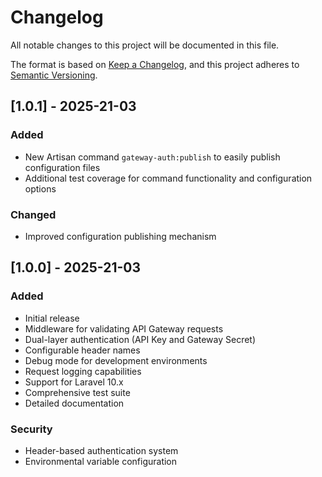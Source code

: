 # Changelog

All notable changes to this project will be documented in this file.

The format is based on [Keep a Changelog](https://keepachangelog.com/en/1.0.0/),
and this project adheres to [Semantic Versioning](https://semver.org/spec/v2.0.0.html).

## [1.0.1] - 2025-21-03

### Added

- New Artisan command `gateway-auth:publish` to easily publish configuration files
- Additional test coverage for command functionality and configuration options

### Changed

- Improved configuration publishing mechanism

## [1.0.0] - 2025-21-03

### Added

- Initial release
- Middleware for validating API Gateway requests
- Dual-layer authentication (API Key and Gateway Secret)
- Configurable header names
- Debug mode for development environments
- Request logging capabilities
- Support for Laravel 10.x
- Comprehensive test suite
- Detailed documentation

### Security

- Header-based authentication system
- Environmental variable configuration
